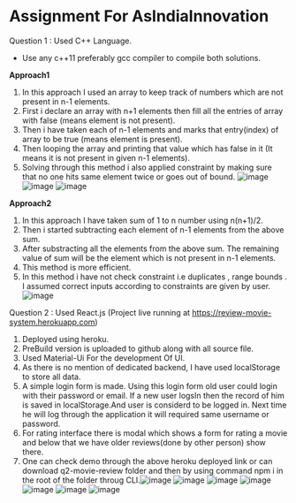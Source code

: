 # Assignment For AsIndiaInnovation

Question 1 : Used C++ Language.
* Use any c++11 preferably gcc compiler to compile both solutions.

<b>Approach1</b>
1. In this approach I used an array to keep track of numbers which are not present in n-1 elements.
2. First i declare an array with n+1 elements then fill all the entries of array with false (means element is not present).
3. Then i have taken each of n-1 elements and marks that entry(index) of array to be true (means element is present).
4. Then looping the array and printing that value which has false in it (It means it is not present in given n-1 elements).
5. Solving through this method i also applied constraint by making sure that no one hits same element twice or goes out of bound.
![image](https://user-images.githubusercontent.com/56810787/110411364-70343080-80b0-11eb-8e74-01ddbe7c1739.png)
![image](https://user-images.githubusercontent.com/56810787/110411450-98239400-80b0-11eb-96ce-4b437bef0d30.png)
![image](https://user-images.githubusercontent.com/56810787/110411546-c4d7ab80-80b0-11eb-9925-d834b415c08c.png)



<b>Approach2</b>
1. In this approach I have taken sum of 1 to n number using n(n+1)/2.
2. Then i started subtracting each element of n-1 elements from the above sum.
3. After substracting all the elements from the above sum. The remaining value of sum will be the element which is not present in n-1 elements.
4. This method is more efficient.
5. In this method i have not check constraint i.e duplicates , range bounds . I assumed correct inputs according to constraints are given by user.
![image](https://user-images.githubusercontent.com/56810787/110411777-20099e00-80b1-11eb-9a34-7fece86f5951.png)

Question 2 : Used React.js (Project live running at <a href='https://review-movie-system.herokuapp.com/'>https://review-movie-system.herokuapp.com</a>)

1. Deployed using heroku.
2. PreBuild version is uploaded to github along with all source file.
3. Used Material-Ui For the development Of UI.
4. As there is no mention of dedicated backend, I have used localStorage to store all data.
5. A simple login form is made. Using this login form old user could login with their password or email. If a new user logsIn then the record of him is saved in localStorage.And user is considerd to be logged in. Next time he will log through the application it will required same username or password.
6. For rating interface there is modal which shows a form for rating a movie and below that we have older reviews(done by other person) show there.
7. One can check demo through the above heroku deployed link or can download q2-movie-review folder and then by using command npm i in the root of the folder throug CLI.![image](https://user-images.githubusercontent.com/56810787/110410489-f6e80e00-80ae-11eb-8d29-4796a382b235.png)
![image](https://user-images.githubusercontent.com/56810787/110410542-0d8e6500-80af-11eb-96b5-b2c1a5b459e0.png)
![image](https://user-images.githubusercontent.com/56810787/110410598-24cd5280-80af-11eb-844d-8b9ee4931783.png)
![image](https://user-images.githubusercontent.com/56810787/110410638-34e53200-80af-11eb-923a-02e5ca48feb6.png)
![image](https://user-images.githubusercontent.com/56810787/110410663-43cbe480-80af-11eb-9fb1-7cc25776fcdd.png)
![image](https://user-images.githubusercontent.com/56810787/110410695-50503d00-80af-11eb-98c8-12ea146a7ff4.png)
![image](https://user-images.githubusercontent.com/56810787/110410737-64943a00-80af-11eb-8448-ba7721ed7684.png)
